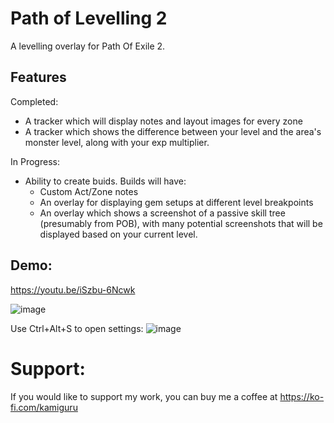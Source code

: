 # Path of Levelling 2

A levelling overlay for Path Of Exile 2. 

## Features 
Completed:
 - A tracker which will display notes and layout images for every zone
 - A tracker which shows the difference between your level and the area's monster level, along with your exp multiplier.

In Progress:
 - Ability to create buids. Builds will have:
     - Custom Act/Zone notes
     - An overlay for displaying gem setups at different level breakpoints
     - An overlay which shows a screenshot of a passive skill tree (presumably from POB), with many potential screenshots that will be displayed based on your current level.

## Demo:
https://youtu.be/iSzbu-6Ncwk

![image](https://github.com/user-attachments/assets/54e9e939-04ac-4f27-93c1-b3164e434b67)

Use Ctrl+Alt+S to open settings:
![image](https://github.com/user-attachments/assets/c0b51b7a-5013-4d56-94d5-d47767fb4ad6)



# Support: 
If you would like to support my work, you can buy me a coffee at https://ko-fi.com/kamiguru
